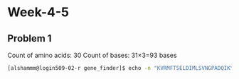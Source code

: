 # Week-4-5

## Problem 1
Count of amino acids: 30
Count of bases: 31×3=93 bases

```bash
[alshammm@login509-02-r gene_finder]$ echo -n "KVRMFTSELDIMLSVNGPADQIKYFCRHWT" | wc -c
```
